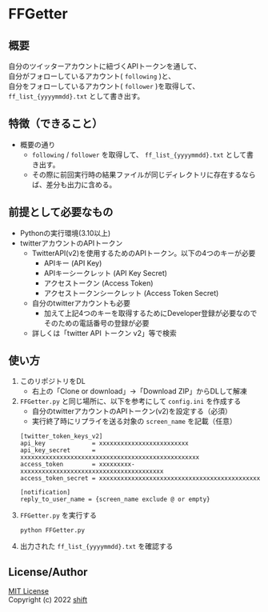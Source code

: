 # FFGetter


## 概要
自分のツイッターアカウントに紐づくAPIトークンを通して、  
自分がフォローしているアカウント( `following` )と、  
自分をフォローしているアカウント( `follower` )を取得して、  
 `ff_list_{yyyymmdd}.txt` として書き出す。


## 特徴（できること）
- 概要の通り  
    - `following` / `follower` を取得して、 `ff_list_{yyyymmdd}.txt` として書き出す。  
    - その際に前回実行時の結果ファイルが同じディレクトリに存在するならば、差分も出力に含める。  

## 前提として必要なもの
- Pythonの実行環境(3.10以上)
- twitterアカウントのAPIトークン
    - TwitterAPI(v2)を使用するためのAPIトークン。以下の4つのキーが必要
        - APIキー (API Key)
        - APIキーシークレット (API Key Secret)
        - アクセストークン (Access Token)
        - アクセストークンシークレット (Access Token Secret)
    - 自分のtwitterアカウントも必要
        - 加えて上記4つのキーを取得するためにDeveloper登録が必要なのでそのための電話番号の登録が必要
    - 詳しくは「twitter API トークン v2」等で検索


## 使い方
1. このリポジトリをDL
    - 右上の「Clone or download」->「Download ZIP」からDLして解凍
1.  `FFGetter.py` と同じ場所に、以下を参考にして `config.ini` を作成する
    - 自分のtwitterアカウントのAPIトークン(v2)を設定する（必須）
    - 実行終了時にリプライを送る対象の `screen_name` を記載（任意）
    ```
    [twitter_token_keys_v2]
    api_key             = xxxxxxxxxxxxxxxxxxxxxxxxx
    api_key_secret      = xxxxxxxxxxxxxxxxxxxxxxxxxxxxxxxxxxxxxxxxxxxxxxxxxx
    access_token        = xxxxxxxxx-xxxxxxxxxxxxxxxxxxxxxxxxxxxxxxxxxxxxxxxx
    access_token_secret = xxxxxxxxxxxxxxxxxxxxxxxxxxxxxxxxxxxxxxxxxxxxx

    [notification]
    reply_to_user_name = {screen_name exclude @ or empty}
    ```
1. `FFGetter.py` を実行する
    ```
    python FFGetter.py
    ```
1. 出力された `ff_list_{yyyymmdd}.txt` を確認する


## License/Author
[MIT License](https://github.com/shift4869/FFGetter/blob/master/LICENSE)  
Copyright (c) 2022 [shift](https://twitter.com/_shift4869)